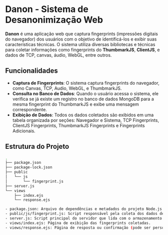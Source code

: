 # Danon - Sistema de Desanonimização Web

**Danon** é uma aplicação web que captura fingerprints (impressões digitais do navegador) dos usuários com o objetivo de identificá-los e exibir suas características técnicas. O sistema utiliza diversas bibliotecas e técnicas para coletar informações como fingerprints do **ThumbmarkJS**, **ClientJS**, e dados de TCP, canvas, áudio, WebGL, entre outros.

## Funcionalidades

- **Captura de Fingerprints**: O sistema captura fingerprints do navegador, como Canvas, TCP, Audio, WebGL, e ThumbmarkJS.
- **Consulta no Banco de Dados**: Quando o usuário acessa o sistema, ele verifica se já existe um registro no banco de dados MongoDB para a mesma fingerprint do ThumbmarkJS e exibe uma mensagem correspondente.
- **Exibição de Dados**: Todos os dados coletados são exibidos em uma tabela organizada por seções: Navegador e Sistema, TCP Fingerprints, ClientJS Fingerprints, ThumbmarkJS Fingerprints e Fingerprints Adicionais.

## Estrutura do Projeto

```bash
.
├── package.json
├── package-lock.json
├── public
│   └── js
│       └── fingerprint.js
├── server.js
└── views
    ├── index.ejs
    └── response.ejs

- package.json: Arquivo de dependências e metadados do projeto Node.js.
- public/js/fingerprint.js: Script responsável pela coleta dos dados de fingerprint no frontend.
- server.js: Script principal do servidor que lida com o armazenamento das fingerprints e consulta no MongoDB.
- views/index.ejs: Página de exibição das fingerprints coletadas.
- views/response.ejs: Página de resposta ou confirmação (pode ser personalizada conforme necessidade).
